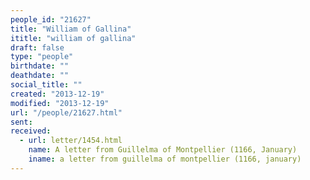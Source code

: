 ```yaml
---
people_id: "21627"
title: "William of Gallina"
ititle: "william of gallina"
draft: false
type: "people"
birthdate: ""
deathdate: ""
social_title: ""
created: "2013-12-19"
modified: "2013-12-19"
url: "/people/21627.html"
sent:
received:
  - url: letter/1454.html
    name: A letter from Guillelma of Montpellier (1166, January)
    iname: a letter from guillelma of montpellier (1166, january)
---
```

